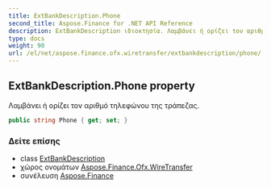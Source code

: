 ```yaml
---
title: ExtBankDescription.Phone
second_title: Aspose.Finance for .NET API Reference
description: ExtBankDescription ιδιοκτησία. Λαμβάνει ή ορίζει τον αριθμό τηλεφώνου της τράπεζας.
type: docs
weight: 90
url: /el/net/aspose.finance.ofx.wiretransfer/extbankdescription/phone/
---
```

## ExtBankDescription.Phone property

Λαμβάνει ή ορίζει τον αριθμό τηλεφώνου της τράπεζας.

```csharp
public string Phone { get; set; }
```

### Δείτε επίσης

* class [ExtBankDescription](../)
* χώρος ονομάτων [Aspose.Finance.Ofx.WireTransfer](../../extbankdescription/)
* συνέλευση [Aspose.Finance](../../../)


